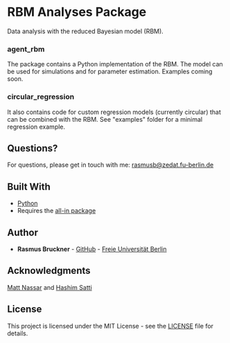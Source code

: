 # RBM Analyses Package

Data analysis with the reduced Bayesian model (RBM).

### agent_rbm

The package contains a Python implementation of the RBM. The model can be used for simulations and for parameter
estimation. Examples coming soon. 

### circular_regression

It also contains code for custom regression models (currently circular) that can be combined with the RBM.
See "examples" folder for a minimal regression example.

## Questions?

For questions, please get in touch with me: [rasmusb@zedat.fu-berlin.de](rasmusb@zedat.fu-berlin.de)

## Built With

* [Python](https://www.python.org)
* Requires the [all-in package](https://github.com/rasmusbruckner/all_in)

## Author

* **Rasmus Bruckner** - [GitHub](https://github.com/rasmusbruckner) - [Freie Universität Berlin](https://www.ewi-psy.fu-berlin.de/en/einrichtungen/arbeitsbereiche/neural_dyn_of_vis_cog/learning-lab/team/bruckner/index.html)

## Acknowledgments

[Matt Nassar](https://sites.brown.edu/mattlab/) and
[Hashim Satti](https://www.ewi-psy.fu-berlin.de/en/psychologie/arbeitsbereiche/neural_dyn_of_vis_cog/learning-lab/team/satti/index.html)

## License

This project is licensed under the MIT License - see the [LICENSE](LICENSE) file for details.
